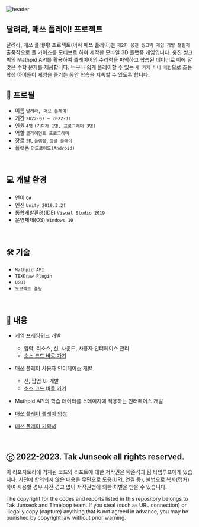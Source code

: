 ![header](https://capsule-render.vercel.app/api?type=waving&color=gradient&height=280&section=header&text=Run,%20Math%20Play!&fontSize=70&fontColor=ffffff&fontAlign=50&fontAlignY=45)

## 달려라, 매쓰 플레이! 프로젝트
달려라, 매쓰 플레이! 프로젝트(이하 매쓰 플레이)는 `제2회 웅진 씽크빅 게임 개발 챌린지` 출품작으로 폴 가이즈를 모티브로 하여 제작한 모바일 3D 플랫폼 게임입니다. 웅진 씽크빅의 Mathpid API를 활용하여 플레이어의 수리력을 파악하고 학습된 데이터로 이에 알맞은 수학 문제를 제공합니다. 누구나 쉽게 플레이할 수 있는 `세 가지 미니 게임`으로 초등학생 아이들이 게임을 즐기는 동안 학습을 지속할 수 있도록 합니다.
<br>

## 🔎 프로필
- 이름 `달려라, 매쓰 플레이!`
- 기간 `2022-07 ~ 2022-11`
- 인원 `4명` `(기획자 1명, 프로그래머 3명)`
- 역할 `클라이언트 프로그래머`
- 장르 `3D`, `플랫폼`, `싱글 플레이`
- 플랫폼 `안드로이드(Android)`
<br>

## 💻  개발 환경
- 언어 `C#`
- 엔진 `Unity 2019.3.2f`
- 통합개발환경(IDE) `Visual Studio 2019`
- 운영체제(OS) `Windows 10`
<br>

## 🛠️ ️기술
- `Mathpid API`
- `TEXDraw Plugin`
- `UGUI`
- `오브젝트 풀링`
<br>

## 📜 내용
- 게임 프레임워크 개발<br>
   - 입력, 리소스, 신, 사운드, 사용자 인터페이스 관리
   - [소스 코드 바로 가기](https://github.com/junseok16/Run-Math-Play/tree/main/Run%2C%20Math%20Play!/Assets/Scripts/Managers)<br>

- 매쓰 플레이 사용자 인터페이스 개발<br>
   - 신, 팝업 UI 개발
   - [소스 코드 바로 가기](https://github.com/junseok16/Run-Math-Play/tree/main/Run%2C%20Math%20Play!/Assets/Scripts/UIs)<br>
- Mathpid API의 학습 데이터를 스테이지에 적용하는 인터페이스 개발<br>
- [매쓰 플레이 플레이 영상](https://youtu.be/e-0WEJf212M)<br>
- [매쓰 플레이 기획서](https://drive.google.com/file/d/1Ypbxy1z7SI7o8bhyIdCtWLuz6LQX88tU/view?usp=sharing)
<br>

## ⓒ 2022-2023. Tak Junseok all rights reserved.
이 리포지토리에 기재된 코드와 리포트에 대한 저작권은 탁준석과 팀 타임루프에게 있습니다. 사전에 합의되지 않은 내용을 무단으로 도용(URL 연결 등), 불법으로 복사(캡처)하여 사용할 경우 사전 경고 없이 저작권법에 의한 처벌을 받을 수 있습니다.

The copyright for the codes and reports listed in this repository belongs to Tak Junseok and Timeloop team. If you steal (such as URL connection) or illegally copy (capture) anything that is not agreed in advance, you may be punished by copyright law without prior warning.
